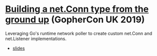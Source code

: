 # [Building a net.Conn type from the ground up](https://www.youtube.com/watch?v=H7b8GGJxpMk) (GopherCon UK 2019)

Leveraging Go&#39;s runtime network poller to create custom net.Conn and net.Listener implementations.

- [slides](https://github.com/mdlayher/talks/blob/master/conferences/2019/gopherconuk/building-a-net-conn-type-from-the-ground-up.pdf)
